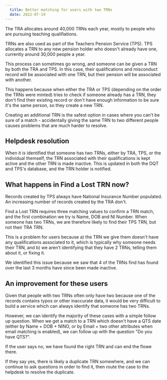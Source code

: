 ```yaml
---
  title: Better matching for users with two TRNs
  date: 2022-07-19
---
```


The TRA allocates around 40,000 TRNs each year, mostly to people who are pursuing teaching qualifiations. 

TRNs are also used as part of the Teachers Pension Service (TPS). TPS allocates a TRN to any new pension holder who doesn't already have one, currently around 30,000 people a year. 

This process can sometimes go wrong, and someone can be given a TRN by both the TRA and TPS. In this case, their qualifications and misconduct record will be associated with one TRN, but their pension will be associated with another.

This happens because when either the TRA or TPS (depending on the order the TRNs were minted) tries to check if someone already has a TRN, they don't find their existing record or don't have enough information to be sure it's the same person, so they create a new TRN. 

Creating an additional TRN is the safest option in cases where you can't be sure of a match - accidentally giving the same TRN to two different people causes problems that are much harder to resolve.

## Helpdesk resolution

When it is identified that someone has two TRNs, either by TRA, TPS, or the individual themself, the TRN associated with their qualifications is kept active and the other TRN is made inactive. This is updated in both the DQT and TPS's database, and the TRN holder is notified.

## What happens in Find a Lost TRN now?

Records created by TPS always have National Insurance Number populated. An increasing number of records created by the TRA don't. 

Find a Lost TRN requires three matching values to confirm a TRN match, and the first combination we try is Name, DOB and NI Number. When someone has two TRNs, we are therefore likely to find their TPS TRN, but not their TRA TRN. 

This is a problem for users because a) the TRN we give them doesn't have any qualifications associated to it, which is typically why someone needs their TRN, and b) we aren't identifying that they have 2 TRNs, telling them about it, or fixing it.

We identified this issue because we saw that 4 of the TRNs find has found over the last 3 months have since been made inactive.


## An improvement for these users

Given that people with two TRNs often only have two because one of the records contains typos or other inaccurate data, it would be very difficult to build a service which can always identify that someone has two TRNs.

However, we can identify the majority of these cases with a simple follow up question. When we get a match to a TRN which doesn't have a QTS date (either by Name + DOB + NINO, or by Email + two other attributes when email matching is enabled), we can follow up with the question "Do you have QTS?". 

If the user says no, we have found the right TRN and can end the flowe there.

If they say yes, there is likely a duplicate TRN somewhere, and we can continue to ask questions in order to find it, then route the case to the helpdesk to resolve the duplicate.
